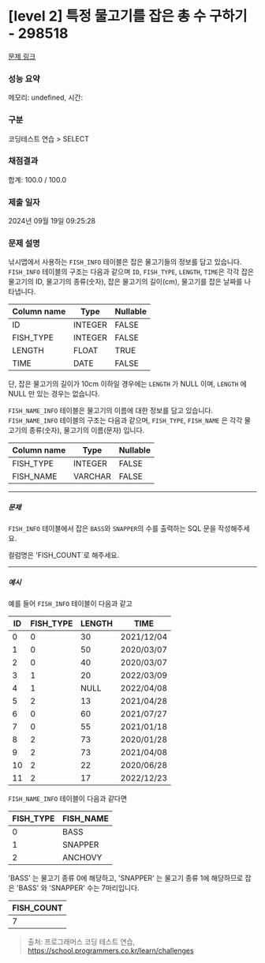 # [level 2] 특정 물고기를 잡은 총 수 구하기 - 298518 

[문제 링크](https://school.programmers.co.kr/learn/courses/30/lessons/298518) 

### 성능 요약

메모리: undefined, 시간: 

### 구분

코딩테스트 연습 > SELECT

### 채점결과

합계: 100.0 / 100.0

### 제출 일자

2024년 09월 19일 09:25:28

### 문제 설명

<p style="user-select: auto !important;">낚시앱에서 사용하는 <code style="user-select: auto !important;">FISH_INFO</code> 테이블은 잡은 물고기들의 정보를 담고 있습니다. <code style="user-select: auto !important;">FISH_INFO</code> 테이블의 구조는 다음과 같으며 <code style="user-select: auto !important;">ID</code>, <code style="user-select: auto !important;">FISH_TYPE</code>, <code style="user-select: auto !important;">LENGTH</code>, <code style="user-select: auto !important;">TIME</code>은 각각 잡은 물고기의 ID, 물고기의 종류(숫자), 잡은 물고기의 길이(cm), 물고기를 잡은 날짜를 나타냅니다. </p>
<table class="table" style="user-select: auto !important;">
        <thead style="user-select: auto !important;"><tr style="user-select: auto !important;">
<th style="user-select: auto !important;">Column name</th>
<th style="user-select: auto !important;">Type</th>
<th style="user-select: auto !important;">Nullable</th>
</tr>
</thead>
        <tbody style="user-select: auto !important;"><tr style="user-select: auto !important;">
<td style="user-select: auto !important;">ID</td>
<td style="user-select: auto !important;">INTEGER</td>
<td style="user-select: auto !important;">FALSE</td>
</tr>
<tr style="user-select: auto !important;">
<td style="user-select: auto !important;">FISH_TYPE</td>
<td style="user-select: auto !important;">INTEGER</td>
<td style="user-select: auto !important;">FALSE</td>
</tr>
<tr style="user-select: auto !important;">
<td style="user-select: auto !important;">LENGTH</td>
<td style="user-select: auto !important;">FLOAT</td>
<td style="user-select: auto !important;">TRUE</td>
</tr>
<tr style="user-select: auto !important;">
<td style="user-select: auto !important;">TIME</td>
<td style="user-select: auto !important;">DATE</td>
<td style="user-select: auto !important;">FALSE</td>
</tr>
</tbody>
      </table>
<p style="user-select: auto !important;">단, 잡은 물고기의 길이가 10cm 이하일 경우에는 <code style="user-select: auto !important;">LENGTH</code> 가 NULL 이며, <code style="user-select: auto !important;">LENGTH</code> 에 NULL 만 있는 경우는 없습니다.</p>

<p style="user-select: auto !important;"><code style="user-select: auto !important;">FISH_NAME_INFO</code> 테이블은 물고기의 이름에 대한 정보를 담고 있습니다. <code style="user-select: auto !important;">FISH_NAME_INFO</code> 테이블의 구조는 다음과 같으며, <code style="user-select: auto !important;">FISH_TYPE</code>, <code style="user-select: auto !important;">FISH_NAME</code> 은 각각 물고기의 종류(숫자), 물고기의 이름(문자) 입니다.</p>
<table class="table" style="user-select: auto !important;">
        <thead style="user-select: auto !important;"><tr style="user-select: auto !important;">
<th style="user-select: auto !important;">Column name</th>
<th style="user-select: auto !important;">Type</th>
<th style="user-select: auto !important;">Nullable</th>
</tr>
</thead>
        <tbody style="user-select: auto !important;"><tr style="user-select: auto !important;">
<td style="user-select: auto !important;">FISH_TYPE</td>
<td style="user-select: auto !important;">INTEGER</td>
<td style="user-select: auto !important;">FALSE</td>
</tr>
<tr style="user-select: auto !important;">
<td style="user-select: auto !important;">FISH_NAME</td>
<td style="user-select: auto !important;">VARCHAR</td>
<td style="user-select: auto !important;">FALSE</td>
</tr>
</tbody>
      </table>
<hr style="user-select: auto !important;">

<h5 style="user-select: auto !important;">문제</h5>

<p style="user-select: auto !important;"><code style="user-select: auto !important;">FISH_INFO</code> 테이블에서 잡은 <code style="user-select: auto !important;">BASS</code>와 <code style="user-select: auto !important;">SNAPPER</code>의 수를 출력하는 SQL 문을 작성해주세요. </p>

<p style="user-select: auto !important;">컬럼명은 'FISH_COUNT`로 해주세요.</p>

<hr style="user-select: auto !important;">

<h5 style="user-select: auto !important;">예시</h5>

<p style="user-select: auto !important;">예를 들어 <code style="user-select: auto !important;">FISH_INFO</code> 테이블이 다음과 같고</p>
<table class="table" style="user-select: auto !important;">
        <thead style="user-select: auto !important;"><tr style="user-select: auto !important;">
<th style="user-select: auto !important;">ID</th>
<th style="user-select: auto !important;">FISH_TYPE</th>
<th style="user-select: auto !important;">LENGTH</th>
<th style="user-select: auto !important;">TIME</th>
</tr>
</thead>
        <tbody style="user-select: auto !important;"><tr style="user-select: auto !important;">
<td style="user-select: auto !important;">0</td>
<td style="user-select: auto !important;">0</td>
<td style="user-select: auto !important;">30</td>
<td style="user-select: auto !important;">2021/12/04</td>
</tr>
<tr style="user-select: auto !important;">
<td style="user-select: auto !important;">1</td>
<td style="user-select: auto !important;">0</td>
<td style="user-select: auto !important;">50</td>
<td style="user-select: auto !important;">2020/03/07</td>
</tr>
<tr style="user-select: auto !important;">
<td style="user-select: auto !important;">2</td>
<td style="user-select: auto !important;">0</td>
<td style="user-select: auto !important;">40</td>
<td style="user-select: auto !important;">2020/03/07</td>
</tr>
<tr style="user-select: auto !important;">
<td style="user-select: auto !important;">3</td>
<td style="user-select: auto !important;">1</td>
<td style="user-select: auto !important;">20</td>
<td style="user-select: auto !important;">2022/03/09</td>
</tr>
<tr style="user-select: auto !important;">
<td style="user-select: auto !important;">4</td>
<td style="user-select: auto !important;">1</td>
<td style="user-select: auto !important;">NULL</td>
<td style="user-select: auto !important;">2022/04/08</td>
</tr>
<tr style="user-select: auto !important;">
<td style="user-select: auto !important;">5</td>
<td style="user-select: auto !important;">2</td>
<td style="user-select: auto !important;">13</td>
<td style="user-select: auto !important;">2021/04/28</td>
</tr>
<tr style="user-select: auto !important;">
<td style="user-select: auto !important;">6</td>
<td style="user-select: auto !important;">0</td>
<td style="user-select: auto !important;">60</td>
<td style="user-select: auto !important;">2021/07/27</td>
</tr>
<tr style="user-select: auto !important;">
<td style="user-select: auto !important;">7</td>
<td style="user-select: auto !important;">0</td>
<td style="user-select: auto !important;">55</td>
<td style="user-select: auto !important;">2021/01/18</td>
</tr>
<tr style="user-select: auto !important;">
<td style="user-select: auto !important;">8</td>
<td style="user-select: auto !important;">2</td>
<td style="user-select: auto !important;">73</td>
<td style="user-select: auto !important;">2020/01/28</td>
</tr>
<tr style="user-select: auto !important;">
<td style="user-select: auto !important;">9</td>
<td style="user-select: auto !important;">2</td>
<td style="user-select: auto !important;">73</td>
<td style="user-select: auto !important;">2021/04/08</td>
</tr>
<tr style="user-select: auto !important;">
<td style="user-select: auto !important;">10</td>
<td style="user-select: auto !important;">2</td>
<td style="user-select: auto !important;">22</td>
<td style="user-select: auto !important;">2020/06/28</td>
</tr>
<tr style="user-select: auto !important;">
<td style="user-select: auto !important;">11</td>
<td style="user-select: auto !important;">2</td>
<td style="user-select: auto !important;">17</td>
<td style="user-select: auto !important;">2022/12/23</td>
</tr>
</tbody>
      </table>
<p style="user-select: auto !important;"><code style="user-select: auto !important;">FISH_NAME_INFO</code>  테이블이 다음과 같다면</p>
<table class="table" style="user-select: auto !important;">
        <thead style="user-select: auto !important;"><tr style="user-select: auto !important;">
<th style="user-select: auto !important;">FISH_TYPE</th>
<th style="user-select: auto !important;">FISH_NAME</th>
</tr>
</thead>
        <tbody style="user-select: auto !important;"><tr style="user-select: auto !important;">
<td style="user-select: auto !important;">0</td>
<td style="user-select: auto !important;">BASS</td>
</tr>
<tr style="user-select: auto !important;">
<td style="user-select: auto !important;">1</td>
<td style="user-select: auto !important;">SNAPPER</td>
</tr>
<tr style="user-select: auto !important;">
<td style="user-select: auto !important;">2</td>
<td style="user-select: auto !important;">ANCHOVY</td>
</tr>
</tbody>
      </table>
<p style="user-select: auto !important;">'BASS' 는 물고기 종류 0에 해당하고, 'SNAPPER' 는 물고기 종류 1에 해당하므로 잡은 'BASS' 와 'SNAPPER' 수는 7마리입니다.</p>
<table class="table" style="user-select: auto !important;">
        <thead style="user-select: auto !important;"><tr style="user-select: auto !important;">
<th style="user-select: auto !important;">FISH_COUNT</th>
</tr>
</thead>
        <tbody style="user-select: auto !important;"><tr style="user-select: auto !important;">
<td style="user-select: auto !important;">7</td>
</tr>
</tbody>
      </table>

> 출처: 프로그래머스 코딩 테스트 연습, https://school.programmers.co.kr/learn/challenges